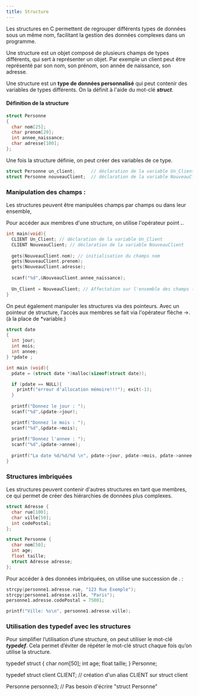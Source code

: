 ```yaml
---
title: Structure
---
```


Les structures en C permettent de regrouper différents types de données sous un même nom, facilitant la gestion des données complexes dans un programme.

Une structure est un objet composé de plusieurs champs de types différents, qui sert à représenter un objet. Par exemple un client peut être représenté par son nom, son prénom, son année de naissance, son adresse.

Une structure est un **type de données personnalisé** qui peut contenir des variables de types différents. On la définit à l'aide du mot-clé ***struct***.

#### Définition de la structure

```c
struct Personne
{
  char nom[25];
  char prenom[20];
  int annee_naissance;
  char adresse[100];
};
```

Une fois la structure définie, on peut créer des variables de ce type.

```c
struct Personne un_client;      // déclaration de la variable Un_Client
struct Personne nouveauClient;  // déclaration de la variable NouveauClient
```

### Manipulation des champs :

Les structures peuvent être manipulées champs par champs ou dans leur ensemble,

Pour accéder aux membres d'une structure, on utilise l'opérateur point ***.***.

```c
int main(void){
  CLIENT Un_Client; // déclaration de la variable Un_Client
  CLIENT NouveauClient; // déclaration de la variable NouveauClient
  
  gets(NouveauClient.nom); // initialisation du champs nom
  gets(NouveauClient.prenom);
  gets(NouveauClient.adresse);
  
  scanf("%d",&NouveauClient.annee_naissance);
  
  Un_Client = NouveauClient; // Affectation sur l'ensemble des champs (copie)
}
```

On peut également manipuler les structures via des pointeurs. Avec un pointeur de structure, l'accès aux membres se fait via l'opérateur flèche ->. (à la place de *variable.)

```c
struct date
{
  int jour;
  int mois;
  int annee;
} *pdate ;

int main (void){
  pdate = (struct date *)malloc(sizeof(struct date));

  if (pdate == NULL){
    printf("erreur d'allocation mémoire!!!"); exit(-1);
  }
  
  printf("Donnez le jour : ");
  scanf("%d",&pdate->jour);

  printf("Donnez le mois : ");
  scanf("%d",&pdate->mois);
  
  printf("Donnez l'annee : ");
  scanf("%d",&pdate->annee);
  
  printf("La date %d/%d/%d \n", pdate->jour, pdate->mois, pdate->annee );
}
```

### Structures imbriquées

Les structures peuvent contenir d'autres structures en tant que membres, ce qui permet de créer des hiérarchies de données plus complexes.

```c
struct Adresse {
  char rue[100];
  char ville[50];
  int codePostal;
};

struct Personne {
  char nom[50];
  int age;
  float taille;
  struct Adresse adresse;
};
```

Pour accéder à des données imbriquées, on utilise une succession de . :

```c
strcpy(personne1.adresse.rue, "123 Rue Exemple");
strcpy(personne1.adresse.ville, "Paris");
personne1.adresse.codePostal = 75001;

printf("Ville: %s\n", personne1.adresse.ville);
```

### Utilisation des typedef avec les structures

Pour simplifier l’utilisation d’une structure, on peut utiliser le mot-clé ***typedef***. Cela permet d’éviter de répéter le mot-clé struct chaque fois qu’on utilise la structure.

typedef struct {
    char nom[50];
    int age;
    float taille;
} Personne;

typedef struct client CLIENT; // création d'un alias CLIENT sur struct client


Personne personne3; // Pas besoin d'écrire "struct Personne"
